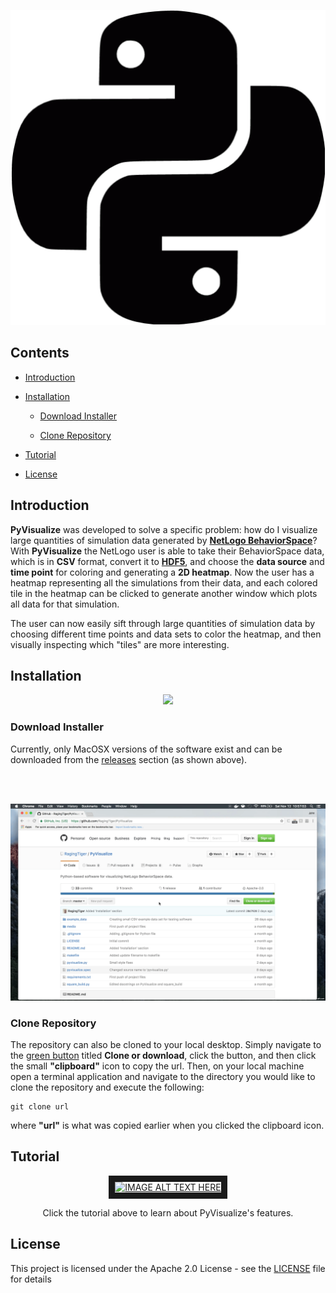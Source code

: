 <p align="center">
  <img src="https://github.com/RagingTiger/PyVisualize/raw/60129b2025b858a8cd2c81288fd3312a5598fa06/media/python_dark.gif"/>
</p>

## Contents

- [Introduction](https://github.com/RagingTiger/PyVisualize#introduction)

- [Installation](https://github.com/RagingTiger/PyVisualize#installation)

    * [Download Installer](https://github.com/RagingTiger/PyVisualize#download-installer)

    * [Clone Repository](https://github.com/RagingTiger/PyVisualize#clone-repository)

- [Tutorial](https://github.com/RagingTiger/PyVisualize#tutorial)

- [License](https://github.com/RagingTiger/PyVisualize#license)

## Introduction
**PyVisualize** was developed to solve a specific problem: how do I visualize
large quantities of simulation data generated by [**NetLogo BehaviorSpace**](https://ccl.northwestern.edu/netlogo/docs/behaviorspace.html)?
With **PyVisualize** the NetLogo user is able to take their BehaviorSpace data,
which is in **CSV** format, convert it to [**HDF5**](https://support.hdfgroup.org/HDF5/), and choose the **data source**
and **time point** for coloring and generating a **2D heatmap**. Now the user
has a heatmap representing all the simulations from their data, and each colored
tile in the heatmap can be clicked to generate another window which plots all
data for that simulation.

The user can now easily sift through large quantities of simulation data by
choosing different time points and data sets to color the heatmap, and then
visually inspecting which "tiles" are more interesting.


## Installation
<p align="center">
  <img src="https://github.com/RagingTiger/gifs/raw/d7d63d1f79c726307a08a1c40ff7901ee9942f98/PyVisualizeDownloadInstallerTutorial.gif"/>
</p>

### Download Installer
Currently, only MacOSX versions of the software exist and can be downloaded
from the [releases](https://github.com/RagingTiger/PyVisualize/releases)
section (as shown above).

<br/>
<br/>

<p align="center">
  <img src="https://github.com/RagingTiger/gifs/raw/d7d63d1f79c726307a08a1c40ff7901ee9942f98/PyVisualizeGitCloneTutorial.gif"/>
</p>

### Clone Repository
The repository can also be cloned to your local desktop. Simply navigate to
the [green button](https://github.com/RagingTiger/PyVisualize) titled **Clone or download**, click the button, and then click
the small **"clipboard"** icon to copy the url. Then, on your local machine
open a terminal application and navigate to the directory you would like to
clone the repository and execute the following:

```
git clone url
```

where **"url"** is what was copied earlier when you clicked the clipboard icon.

## Tutorial
<p align="center">
  <a href="http://www.youtube.com/watch?feature=player_embedded&v=wsCRWob480Y" target="_blank"> <img src="http://img.youtube.com/vi/wsCRWob480Y/0.jpg"
  alt="IMAGE ALT TEXT HERE" width="240" height="180" border="10" /></a>
</p>

<p align="center">
  Click the tutorial above to learn about PyVisualize's features.
</p>

## License
This project is licensed under the Apache 2.0 License - see the [LICENSE](https://github.com/RagingTiger/PyVisualize/blob/cd432c4d9fc8ac722cd7fa64657bf662592e5cc1/LICENSE) file for details
